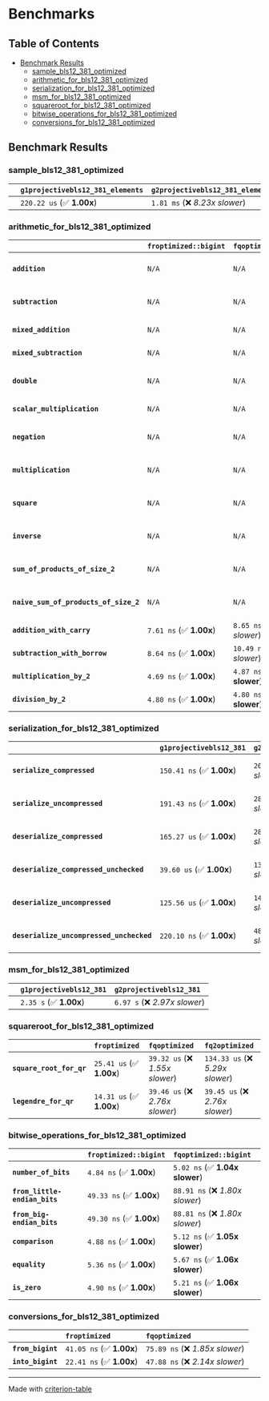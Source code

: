 # Benchmarks

## Table of Contents

- [Benchmark Results](#benchmark-results)
    - [sample_bls12_381_optimized](#sample_bls12_381_optimized)
    - [arithmetic_for_bls12_381_optimized](#arithmetic_for_bls12_381_optimized)
    - [serialization_for_bls12_381_optimized](#serialization_for_bls12_381_optimized)
    - [msm_for_bls12_381_optimized](#msm_for_bls12_381_optimized)
    - [squareroot_for_bls12_381_optimized](#squareroot_for_bls12_381_optimized)
    - [bitwise_operations_for_bls12_381_optimized](#bitwise_operations_for_bls12_381_optimized)
    - [conversions_for_bls12_381_optimized](#conversions_for_bls12_381_optimized)

## Benchmark Results

### sample_bls12_381_optimized

|        | `g1projectivebls12_381_elements`          | `g2projectivebls12_381_elements`           |
|:-------|:------------------------------------------|:------------------------------------------ |
|        | `220.22 us` (✅ **1.00x**)                 | `1.81 ms` (❌ *8.23x slower*)               |

### arithmetic_for_bls12_381_optimized

|                                       | `froptimized::bigint`          | `fqoptimized::bigint`           | `g1projectivebls12_381`          | `g2projectivebls12_381`          | `fq2optimized`                   | `fq12optimized`                   | `fqoptimized`                    | `froptimized`                     |
|:--------------------------------------|:-------------------------------|:--------------------------------|:---------------------------------|:---------------------------------|:---------------------------------|:----------------------------------|:---------------------------------|:--------------------------------- |
| **`addition`**                        | `N/A`                          | `N/A`                           | `1.22 us` (✅ **1.00x**)          | `3.86 us` (❌ *3.16x slower*)     | `23.30 ns` (🚀 **52.43x faster**) | `181.18 ns` (🚀 **6.74x faster**)  | `12.68 ns` (🚀 **96.37x faster**) | `8.66 ns` (🚀 **141.12x faster**)  |
| **`subtraction`**                     | `N/A`                          | `N/A`                           | `1.27 us` (✅ **1.00x**)          | `3.93 us` (❌ *3.11x slower*)     | `23.32 ns` (🚀 **54.31x faster**) | `157.23 ns` (🚀 **8.06x faster**)  | `12.85 ns` (🚀 **98.59x faster**) | `8.78 ns` (🚀 **144.34x faster**)  |
| **`mixed_addition`**                  | `N/A`                          | `N/A`                           | `884.62 ns` (✅ **1.00x**)        | `2.78 us` (❌ *3.14x slower*)     | `N/A`                            | `N/A`                             | `N/A`                            | `N/A`                             |
| **`mixed_subtraction`**               | `N/A`                          | `N/A`                           | `923.17 ns` (✅ **1.00x**)        | `2.82 us` (❌ *3.06x slower*)     | `N/A`                            | `N/A`                             | `N/A`                            | `N/A`                             |
| **`double`**                          | `N/A`                          | `N/A`                           | `583.54 ns` (✅ **1.00x**)        | `1.78 us` (❌ *3.05x slower*)     | `12.51 ns` (🚀 **46.65x faster**) | `70.96 ns` (🚀 **8.22x faster**)   | `7.24 ns` (🚀 **80.62x faster**)  | `5.86 ns` (🚀 **99.51x faster**)   |
| **`scalar_multiplication`**           | `N/A`                          | `N/A`                           | `338.15 us` (✅ **1.00x**)        | `976.10 us` (❌ *2.89x slower*)   | `N/A`                            | `N/A`                             | `N/A`                            | `N/A`                             |
| **`negation`**                        | `N/A`                          | `N/A`                           | `N/A`                            | `N/A`                            | `22.64 ns` (❌ *3.67x slower*)    | `102.48 ns` (❌ *16.63x slower*)   | `18.37 ns` (❌ *2.98x slower*)    | `6.16 ns` (✅ **1.00x**)           |
| **`multiplication`**                  | `N/A`                          | `N/A`                           | `N/A`                            | `N/A`                            | `241.95 ns` (❌ *5.26x slower*)   | `6.23 us` (❌ *135.45x slower*)    | `76.49 ns` (❌ *1.66x slower*)    | `45.97 ns` (✅ **1.00x**)          |
| **`square`**                          | `N/A`                          | `N/A`                           | `N/A`                            | `N/A`                            | `176.70 ns` (❌ *4.71x slower*)   | `4.37 us` (❌ *116.46x slower*)    | `64.94 ns` (❌ *1.73x slower*)    | `37.55 ns` (✅ **1.00x**)          |
| **`inverse`**                         | `N/A`                          | `N/A`                           | `N/A`                            | `N/A`                            | `15.37 us` (❌ *2.15x slower*)    | `25.71 us` (❌ *3.59x slower*)     | `15.08 us` (❌ *2.11x slower*)    | `7.15 us` (✅ **1.00x**)           |
| **`sum_of_products_of_size_2`**       | `N/A`                          | `N/A`                           | `N/A`                            | `N/A`                            | `526.28 ns` (❌ *6.20x slower*)   | `12.78 us` (❌ *150.56x slower*)   | `118.29 ns` (❌ *1.39x slower*)   | `84.85 ns` (✅ **1.00x**)          |
| **`naive_sum_of_products_of_size_2`** | `N/A`                          | `N/A`                           | `N/A`                            | `N/A`                            | `516.01 ns` (❌ *5.90x slower*)   | `12.70 us` (❌ *145.22x slower*)   | `162.99 ns` (❌ *1.86x slower*)   | `87.46 ns` (✅ **1.00x**)          |
| **`addition_with_carry`**             | `7.61 ns` (✅ **1.00x**)        | `8.65 ns` (❌ *1.14x slower*)    | `N/A`                            | `N/A`                            | `N/A`                            | `N/A`                             | `N/A`                            | `N/A`                             |
| **`subtraction_with_borrow`**         | `8.64 ns` (✅ **1.00x**)        | `10.49 ns` (❌ *1.21x slower*)   | `N/A`                            | `N/A`                            | `N/A`                            | `N/A`                             | `N/A`                            | `N/A`                             |
| **`multiplication_by_2`**             | `4.69 ns` (✅ **1.00x**)        | `4.87 ns` (✅ **1.04x slower**)  | `N/A`                            | `N/A`                            | `N/A`                            | `N/A`                             | `N/A`                            | `N/A`                             |
| **`division_by_2`**                   | `4.80 ns` (✅ **1.00x**)        | `4.80 ns` (✅ **1.00x slower**)  | `N/A`                            | `N/A`                            | `N/A`                            | `N/A`                             | `N/A`                            | `N/A`                             |

### serialization_for_bls12_381_optimized

|                                          | `g1projectivebls12_381`          | `g2projectivebls12_381`          | `froptimized`                      | `fqoptimized`                      | `fq2optimized`                     | `fq12optimized`                   |
|:-----------------------------------------|:---------------------------------|:---------------------------------|:-----------------------------------|:-----------------------------------|:-----------------------------------|:--------------------------------- |
| **`serialize_compressed`**               | `150.41 ns` (✅ **1.00x**)        | `202.33 ns` (❌ *1.35x slower*)   | `32.25 ns` (🚀 **4.66x faster**)    | `55.35 ns` (🚀 **2.72x faster**)    | `108.87 ns` (✅ **1.38x faster**)   | `704.53 ns` (❌ *4.68x slower*)    |
| **`serialize_uncompressed`**             | `191.43 ns` (✅ **1.00x**)        | `284.23 ns` (❌ *1.48x slower*)   | `32.05 ns` (🚀 **5.97x faster**)    | `55.22 ns` (🚀 **3.47x faster**)    | `108.85 ns` (✅ **1.76x faster**)   | `698.58 ns` (❌ *3.65x slower*)    |
| **`deserialize_compressed`**             | `165.27 us` (✅ **1.00x**)        | `284.85 us` (❌ *1.72x slower*)   | `52.59 ns` (🚀 **3142.60x faster**) | `94.18 ns` (🚀 **1754.87x faster**) | `213.65 ns` (🚀 **773.55x faster**) | `1.34 us` (🚀 **123.45x faster**)  |
| **`deserialize_compressed_unchecked`**   | `39.60 us` (✅ **1.00x**)         | `135.25 us` (❌ *3.42x slower*)   | `52.62 ns` (🚀 **752.67x faster**)  | `93.99 ns` (🚀 **421.36x faster**)  | `213.78 ns` (🚀 **185.24x faster**) | `1.34 us` (🚀 **29.60x faster**)   |
| **`deserialize_uncompressed`**           | `125.56 us` (✅ **1.00x**)        | `149.24 us` (❌ *1.19x slower*)   | `52.42 ns` (🚀 **2395.39x faster**) | `94.09 ns` (🚀 **1334.55x faster**) | `214.11 ns` (🚀 **586.45x faster**) | `1.34 us` (🚀 **93.87x faster**)   |
| **`deserialize_uncompressed_unchecked`** | `220.10 ns` (✅ **1.00x**)        | `484.49 ns` (❌ *2.20x slower*)   | `52.53 ns` (🚀 **4.19x faster**)    | `94.12 ns` (🚀 **2.34x faster**)    | `213.88 ns` (✅ **1.03x faster**)   | `1.34 us` (❌ *6.08x slower*)      |

### msm_for_bls12_381_optimized

|        | `g1projectivebls12_381`          | `g2projectivebls12_381`           |
|:-------|:---------------------------------|:--------------------------------- |
|        | `2.35 s` (✅ **1.00x**)           | `6.97 s` (❌ *2.97x slower*)       |

### squareroot_for_bls12_381_optimized

|                          | `froptimized`            | `fqoptimized`                   | `fq2optimized`                    |
|:-------------------------|:-------------------------|:--------------------------------|:--------------------------------- |
| **`square_root_for_qr`** | `25.41 us` (✅ **1.00x**) | `39.32 us` (❌ *1.55x slower*)   | `134.33 us` (❌ *5.29x slower*)    |
| **`legendre_for_qr`**    | `14.31 us` (✅ **1.00x**) | `39.46 us` (❌ *2.76x slower*)   | `39.45 us` (❌ *2.76x slower*)     |

### bitwise_operations_for_bls12_381_optimized

|                               | `froptimized::bigint`          | `fqoptimized::bigint`            |
|:------------------------------|:-------------------------------|:-------------------------------- |
| **`number_of_bits`**          | `4.84 ns` (✅ **1.00x**)        | `5.02 ns` (✅ **1.04x slower**)   |
| **`from_little-endian_bits`** | `49.33 ns` (✅ **1.00x**)       | `88.91 ns` (❌ *1.80x slower*)    |
| **`from_big-endian_bits`**    | `49.30 ns` (✅ **1.00x**)       | `88.81 ns` (❌ *1.80x slower*)    |
| **`comparison`**              | `4.88 ns` (✅ **1.00x**)        | `5.12 ns` (✅ **1.05x slower**)   |
| **`equality`**                | `5.36 ns` (✅ **1.00x**)        | `5.67 ns` (✅ **1.06x slower**)   |
| **`is_zero`**                 | `4.90 ns` (✅ **1.00x**)        | `5.21 ns` (✅ **1.06x slower**)   |

### conversions_for_bls12_381_optimized

|                   | `froptimized`            | `fqoptimized`                    |
|:------------------|:-------------------------|:-------------------------------- |
| **`from_bigint`** | `41.05 ns` (✅ **1.00x**) | `75.89 ns` (❌ *1.85x slower*)    |
| **`into_bigint`** | `22.41 ns` (✅ **1.00x**) | `47.88 ns` (❌ *2.14x slower*)    |

---
Made with [criterion-table](https://github.com/nu11ptr/criterion-table)

